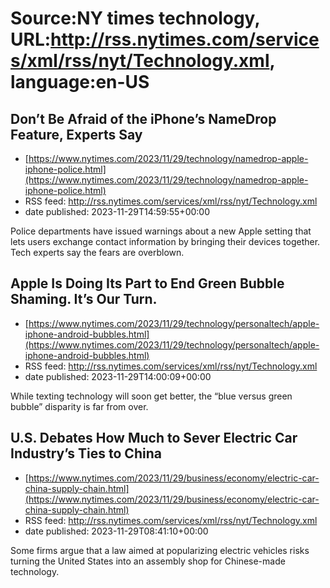 # Source:NY times technology, URL:http://rss.nytimes.com/services/xml/rss/nyt/Technology.xml, language:en-US

## Don’t Be Afraid of the iPhone’s NameDrop Feature, Experts Say
 - [https://www.nytimes.com/2023/11/29/technology/namedrop-apple-iphone-police.html](https://www.nytimes.com/2023/11/29/technology/namedrop-apple-iphone-police.html)
 - RSS feed: http://rss.nytimes.com/services/xml/rss/nyt/Technology.xml
 - date published: 2023-11-29T14:59:55+00:00

Police departments have issued warnings about a new Apple setting that lets users exchange contact information by bringing their devices together. Tech experts say the fears are overblown.

## Apple Is Doing Its Part to End Green Bubble Shaming. It’s Our Turn.
 - [https://www.nytimes.com/2023/11/29/technology/personaltech/apple-iphone-android-bubbles.html](https://www.nytimes.com/2023/11/29/technology/personaltech/apple-iphone-android-bubbles.html)
 - RSS feed: http://rss.nytimes.com/services/xml/rss/nyt/Technology.xml
 - date published: 2023-11-29T14:00:09+00:00

While texting technology will soon get better, the “blue versus green bubble” disparity is far from over.

## U.S. Debates How Much to Sever Electric Car Industry’s Ties to China
 - [https://www.nytimes.com/2023/11/29/business/economy/electric-car-china-supply-chain.html](https://www.nytimes.com/2023/11/29/business/economy/electric-car-china-supply-chain.html)
 - RSS feed: http://rss.nytimes.com/services/xml/rss/nyt/Technology.xml
 - date published: 2023-11-29T08:41:10+00:00

Some firms argue that a law aimed at popularizing electric vehicles risks turning the United States into an assembly shop for Chinese-made technology.

